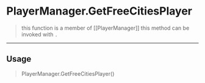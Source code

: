 # PlayerManager.GetFreeCitiesPlayer
> this function is a member of [[PlayerManager]]
> this method can be invoked with `.`
-----
## Usage
> PlayerManager.GetFreeCitiesPlayer()
